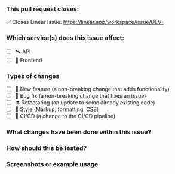 ### This pull request closes:

✅  Closes Linear Issue: <https://linear.app/workspace/issue/DEV-><num>

### Which service(s) does this issue affect:

- [ ] 🛰️ API
- [ ] 🛒 Frontend

### Types of changes

- [ ] 🧱 New feature (a non-breaking change that adds functionality)
- [ ] 🐛 Bug fix (a non-breaking change that fixes an issue)
- [ ] ⚗️ Refactoring (an update to some already existing code)
- [ ] 💄 Style (Markup, formatting, CSS)
- [ ] 🤖 CI/CD (a change to the CI/CD pipeline)

### What changes have been done within this issue?

<!--- Write a short summary here -->

### How should this be tested?

<!--- Write the steps here -->

### Screenshots or example usage

<!--- Insert images here -->
